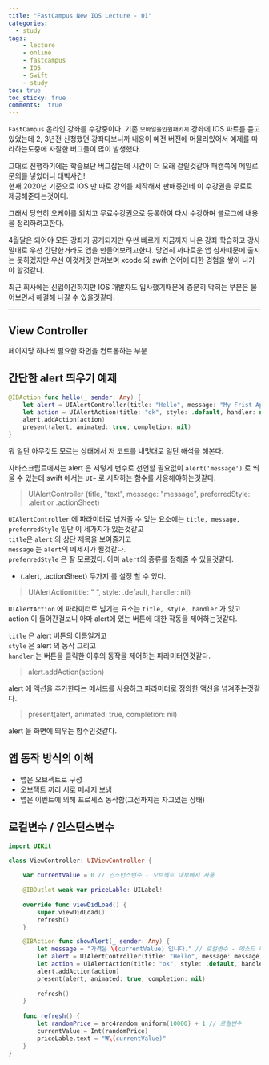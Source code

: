 ```yaml
---
title: "FastCampus New IOS Lecture - 01"
categories: 
  - study
tags: 
    - lecture
    - online
    - fastcampus
    - IOS
    - Swift
    - study
toc: true
toc_sticky: true
comments:  true
---
```


`FastCampus` 온라인 강좌를 수강중이다. 기존 `모바일올인원패키지` 강좌에 IOS 파트를 듣고있었는데 2, 3년전 신청했던 강좌다보니까 내용이 예전 버전에 머물러있어서 예제를 따라하는도중에 자잘한 버그들이 많이 발생했다.  

그대로 진행하기에는 학습보단 버그잡는데 시간이 더 오래 걸릴것같아 패캠쪽에 메일로 문의를 넣었더니 대박사건!  
현재 2020년 기준으로 IOS 만 따로 강의를 제작해서 판매중인데 이 수강권을 무료로 제공해준다는것이다.  

그래서 당연히 오케이를 외치고 무료수강권으로 등록하여 다시 수강하며 블로그에 내용을 정리하려고한다.  

4월달은 되어야 모든 강좌가 공개되지만 우썬 빠르게 지금까지 나온 강좌 학습하고 강사말대로 우선 간단한거라도 앱을 만들어보려고한다. 당연히 까다로운 앱 심사떄문에 출시는 못하겠지만 우선 이것저것 만져보며 xcode 와 swift 언어에 대한 경험을 쌓아 나가야 할것같다.  

최근 회사에는 신입이긴하지만 IOS 개발자도 입사했기때문에 충분히 막히는 부분은 물어보면서 해결해 나갈 수 있을것같다.

-------

## View Controller
페이지당 하나씩 필요한 화면을 컨트롤하는 부분

## 간단한 alert 띄우기 예제
``` swift
@IBAction func hello(_ sender: Any) {
    let alert = UIAlertController(title: "Hello", message: "My Frist App!", preferredStyle: .alert)
    let action = UIAlertAction(title: "ok", style: .default, handler: nil)
    alert.addAction(action)
    present(alert, animated: true, completion: nil)
}
```

뭐 일단 아무것도 모르는 상태에서 저 코드를 내멋대로 일단 해석을 해본다.  

자바스크립트에서는 alert 은 저렇게 변수로 선언할 필요없이 `alert('message')` 로 띄울 수 있는데 swift 에서는 `UI~` 로 시작하는 함수를 사용해야하는것같다.  

>UIAlertController (title, "text", message: "message", preferredStyle: .alert or .actionSheet)  

`UIAlertController` 에 파라미터로 넘겨줄 수 있는 요소에는 `title, message, preferredStyle` 일단 이 세가지가 있는것같고   
`title`은 `alert` 의 상단 제목을 보여줄거고   
`message` 는 `alert`의 메세지가 될것같다.   
`preferredStyle` 은 잘 모르겠다. 아마 `alert`의 종류를 정해줄 수 있을것같다.   
- (.alert, .actionSheet) 두가지 를 설정 할 수 있다.

>UIAlertAction(title: " ", style: .default, handler: nil)  

`UIAlertAction` 에 파라미터로 넘기는 요소는 `title, style, handler` 가 있고 action 이 들어간걸보니 아마 alert에 있는 버튼에 대한 작동을 제어하는것같다. 
  
`title` 은 alert 버튼의 이름일거고   
`style` 은 alert 의 동작 그리고   
`handler` 는 버튼을 클릭한 이후의 동작을 제어하는 파라미터인것같다.  

>alert.addAction(action)
  
alert 에 액션을 추가한다는 메서드를 사용하고 파라미터로 정의한 액션을 넘겨주는것같다.  
  

>present(alert, animated: true, completion: nil)
  
alert 을 화면에 띄우는 함수인것같다.

## 앱 동작 방식의 이해
- 앱은 오브젝트로 구성
- 오브젝트 끼리 서로 메세지 보냄
- 앱은 이벤트에 의해 프로세스 동작함(그전까지는 자고있는 상태)

## 로컬변수 / 인스턴스변수

``` swift
import UIKit

class ViewController: UIViewController {
    
    var currentValue = 0 // 인스턴스변수 - 오브젝트 내부에서 사용

    @IBOutlet weak var priceLable: UILabel!
    
    override func viewDidLoad() {
        super.viewDidLoad()
        refresh()
    }

    @IBAction func showAlert(_ sender: Any) {
        let message = "가격은 \(currentValue) 입니다." // 로컬변수 - 메소드 내부에서 사용
        let alert = UIAlertController(title: "Hello", message: message, preferredStyle: .actionSheet)
        let action = UIAlertAction(title: "ok", style: .default, handler: nil)
        alert.addAction(action)
        present(alert, animated: true, completion: nil)
        
        refresh()
    }
    
    func refresh() {
        let randomPrice = arc4random_uniform(10000) + 1 // 로컬변수
        currentValue = Int(randomPrice)
        priceLable.text = "₩\(currentValue)"
    }
}
```


